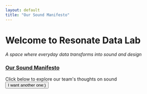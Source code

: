 ```yaml
---
layout: default
title: "Our Sound Manifesto"
---
```



# Welcome to Resonate Data Lab

*A space where everyday data transforms into sound and design*

<div class="manifesto-section">
  <div class="manifesto-content">
    <h3>
      <a href="Manifesto/full_manifesto.md">Our Sound Manifesto</a>
    </h3>
    <div class="manifesto-quote" id="manifestoText">
      Click below to explore our team's thoughts on sound
    </div>
    <div class="manifesto-author" id="manifestoAuthor"></div>
    <button class="new-quote-btn" onclick="randomizeManifesto()">I want another one:)</button>
  </div>
</div>
